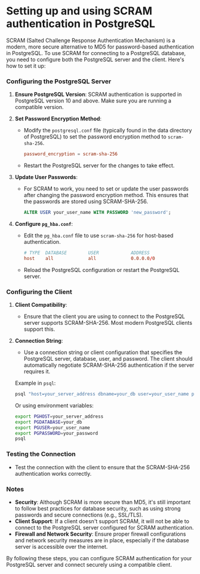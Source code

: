 # Setting up and using SCRAM authentication in PostgreSQL
SCRAM (Salted Challenge Response Authentication Mechanism) is a modern, more secure alternative to MD5 for password-based authentication in PostgreSQL. To use SCRAM for connecting to a PostgreSQL database, you need to configure both the PostgreSQL server and the client. Here's how to set it up:

### Configuring the PostgreSQL Server

1. **Ensure PostgreSQL Version**: SCRAM authentication is supported in PostgreSQL version 10 and above. Make sure you are running a compatible version.

2. **Set Password Encryption Method**:
   - Modify the `postgresql.conf` file (typically found in the data directory of PostgreSQL) to set the password encryption method to `scram-sha-256`.
     ```conf
     password_encryption = scram-sha-256
     ```
   - Restart the PostgreSQL server for the changes to take effect.

3. **Update User Passwords**:
   - For SCRAM to work, you need to set or update the user passwords after changing the password encryption method. This ensures that the passwords are stored using SCRAM-SHA-256.
     ```sql
     ALTER USER your_user_name WITH PASSWORD 'new_password';
     ```

4. **Configure `pg_hba.conf`**:
   - Edit the `pg_hba.conf` file to use `scram-sha-256` for host-based authentication.
     ```conf
     # TYPE  DATABASE        USER            ADDRESS                 METHOD
     host    all             all             0.0.0.0/0               scram-sha-256
     ```
   - Reload the PostgreSQL configuration or restart the PostgreSQL server.

### Configuring the Client

1. **Client Compatibility**:
   - Ensure that the client you are using to connect to the PostgreSQL server supports SCRAM-SHA-256. Most modern PostgreSQL clients support this.

2. **Connection String**:
   - Use a connection string or client configuration that specifies the PostgreSQL server, database, user, and password. The client should automatically negotiate SCRAM-SHA-256 authentication if the server requires it.

   Example in `psql`:
   ```bash
   psql "host=your_server_address dbname=your_db user=your_user_name password=your_password"
   ```

   Or using environment variables:
   ```bash
   export PGHOST=your_server_address
   export PGDATABASE=your_db
   export PGUSER=your_user_name
   export PGPASSWORD=your_password
   psql
   ```

### Testing the Connection

- Test the connection with the client to ensure that the SCRAM-SHA-256 authentication works correctly.

### Notes

- **Security**: Although SCRAM is more secure than MD5, it's still important to follow best practices for database security, such as using strong passwords and secure connections (e.g., SSL/TLS).
- **Client Support**: If a client doesn't support SCRAM, it will not be able to connect to the PostgreSQL server configured for SCRAM authentication.
- **Firewall and Network Security**: Ensure proper firewall configurations and network security measures are in place, especially if the database server is accessible over the internet.

By following these steps, you can configure SCRAM authentication for your PostgreSQL server and connect securely using a compatible client.
